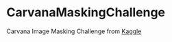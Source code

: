 # CarvanaMaskingChallenge
Carvana Image Masking Challenge from [Kaggle](https://www.kaggle.com/c/carvana-image-masking-challenge)
